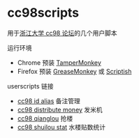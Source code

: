 cc98scripts
===========

用于[浙江大学 cc98 论坛](http://www.cc98.org/)的几个用户脚本

运行环境

- Chrome 预装 [TamperMonkey](https://chrome.google.com/webstore/detail/tampermonkey/dhdgffkkebhmkfjojejmpbldmpobfkfo)
- Firefox 预装 [GreaseMonkey](https://addons.mozilla.org/firefox/addon/greasemonkey) 或 [Scriptish](https://addons.mozilla.org/firefox/addon/scriptish)

userscripts 链接

- [cc98 id alias](https://userscripts.org/scripts/show/172855) 备注管理
- [cc98 distribute money](https://userscripts.org/scripts/show/170866) 发米机
- [cc98 qianglou](https://userscripts.org/scripts/show/173069) 抢楼
- [cc98 shuilou stat](https://userscripts.org/scripts/show/173548) 水楼贴数统计
